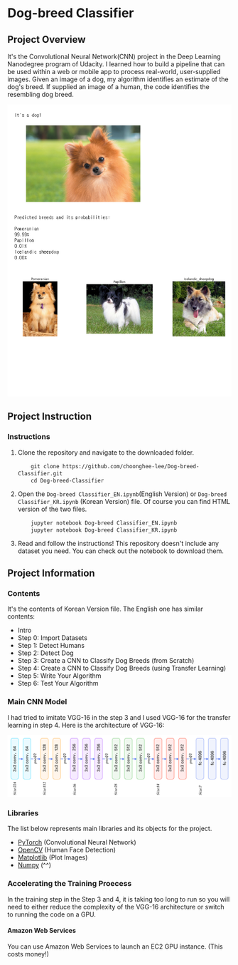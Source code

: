 [//]: # (Image Reference)

[image1]: ./notebook_images/sample_dog_result.png "Sample Output"
[image2]: ./notebook_images/vgg16_architecture.png "VGG-16 Architecture"

# Dog-breed Classifier

## Project Overview

It's the Convolutional Neural Network(CNN) project in the Deep Learning Nanodegree program of Udacity. I learned how to build a pipeline that can be used within a web or mobile app to process real-world, user-supplied images. Given an image of a dog, my algorithm identifies an estimate of the dog's breed. If supplied an image of a human, the code identifies the resembling dog breed.

![Sample Output][image1]

## Project Instruction

### Instructions

1. Clone the repository and navigate to the downloaded folder.
	```	
		git clone https://github.com/choonghee-lee/Dog-breed-Classifier.git
		cd Dog-breed-Classifier
	```
2. Open the `Dog-breed Classifier_EN.ipynb`(English Version) or `Dog-breed Classifier_KR.ipynb` (Korean Version) file. Of course you can find HTML version of the two files.
	```
		jupyter notebook Dog-breed Classifier_EN.ipynb
		jupyter notebook Dog-breed Classifier_KR.ipynb
	```
3. Read and follow the instructions! This repository doesn't include any dataset you need. You can check out the notebook to download them.

 
## Project Information

### Contents

It's the contents of Korean Version file. The English one has similar contents:

- Intro
- Step 0: Import Datasets
- Step 1: Detect Humans
- Step 2: Detect Dog
- Step 3: Create a CNN to Classify Dog Breeds (from Scratch)
- Step 4: Create a CNN to Classify Dog Breeds (using Transfer Learning)
- Step 5: Write Your Algorithm
- Step 6: Test Your Algorithm

### Main CNN Model
I had tried to imitate VGG-16 in the step 3 and I used VGG-16 for the transfer learning in step 4. Here is the architecture of VGG-16:

![VGG-16 Architecture][image2]

### Libraries

The list below represents main libraries and its objects for the project.
- [PyTorch](https://pytorch.org/) (Convolutional Neural Network)
- [OpenCV](https://opencv.org/) (Human Face Detection)
- [Matplotlib](https://matplotlib.org/) (Plot Images)
- [Numpy](http://www.numpy.org/) (^^)

### Accelerating the Training Proecess

In the training step in the Step 3 and 4, it is taking too long to run so you will need to either reduce the complexity of the VGG-16 architecture or switch to running the code on a GPU.

#### Amazon Web Services

You can use Amazon Web Services to launch an EC2 GPU instance. (This costs money!)
